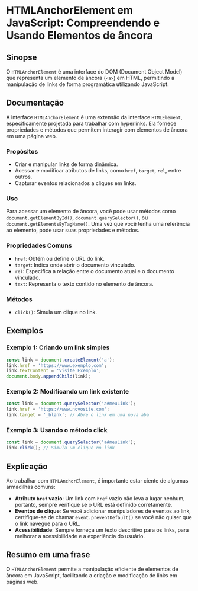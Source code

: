 <!--
Meta Description: # HTMLAnchorElement em JavaScript: Compreendendo e Usando Elementos de âncora ## Sinopse O `HTMLAnchorElement` é uma interface do DOM (Document Object...
Meta Keywords: link, document, uma, javascript, âncora
-->

# HTMLAnchorElement em JavaScript: Compreendendo e Usando Elementos de âncora

## Sinopse
O `HTMLAnchorElement` é uma interface do DOM (Document Object Model) que representa um elemento de âncora (`<a>`) em HTML, permitindo a manipulação de links de forma programática utilizando JavaScript.

## Documentação
A interface `HTMLAnchorElement` é uma extensão da interface `HTMLElement`, especificamente projetada para trabalhar com hyperlinks. Ela fornece propriedades e métodos que permitem interagir com elementos de âncora em uma página web.

### Propósitos
- Criar e manipular links de forma dinâmica.
- Acessar e modificar atributos de links, como `href`, `target`, `rel`, entre outros.
- Capturar eventos relacionados a cliques em links.

### Uso
Para acessar um elemento de âncora, você pode usar métodos como `document.getElementById()`, `document.querySelector()`, ou `document.getElementsByTagName()`. Uma vez que você tenha uma referência ao elemento, pode usar suas propriedades e métodos.

### Propriedades Comuns
- `href`: Obtém ou define o URL do link.
- `target`: Indica onde abrir o documento vinculado.
- `rel`: Especifica a relação entre o documento atual e o documento vinculado.
- `text`: Representa o texto contido no elemento de âncora.

### Métodos
- `click()`: Simula um clique no link.

## Exemplos

### Exemplo 1: Criando um link simples
```javascript
const link = document.createElement('a');
link.href = 'https://www.exemplo.com';
link.textContent = 'Visite Exemplo';
document.body.appendChild(link);
```

### Exemplo 2: Modificando um link existente
```javascript
const link = document.querySelector('a#meuLink');
link.href = 'https://www.novosite.com';
link.target = '_blank'; // Abre o link em uma nova aba
```

### Exemplo 3: Usando o método click
```javascript
const link = document.querySelector('a#meuLink');
link.click(); // Simula um clique no link
```

## Explicação
Ao trabalhar com `HTMLAnchorElement`, é importante estar ciente de algumas armadilhas comuns:

- **Atributo `href` vazio**: Um link com `href` vazio não leva a lugar nenhum, portanto, sempre verifique se o URL está definido corretamente.
- **Eventos de clique**: Se você adicionar manipuladores de eventos ao link, certifique-se de chamar `event.preventDefault()` se você não quiser que o link navegue para o URL.
- **Acessibilidade**: Sempre forneça um texto descritivo para os links, para melhorar a acessibilidade e a experiência do usuário.

## Resumo em uma frase
O `HTMLAnchorElement` permite a manipulação eficiente de elementos de âncora em JavaScript, facilitando a criação e modificação de links em páginas web.